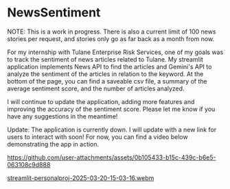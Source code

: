 # NewsSentiment

NOTE: This is a work in progress. There is also a current limit of 100 news stories per request, and stories only go as far back as a month from now.

For my internship with Tulane Enterprise Risk Services, one of my goals was to track the sentiment of news articles related to Tulane. My streamlit application implements News API to find the articles and Gemini's API to analyze the sentiment of the articles in relation to the keyword. At the bottom of the page, you can find a saveable csv file, a summary of the average sentiment score, and the number of articles analyzed.

I will continue to update the application, adding more features and improving the accuracy of the sentiment score. Please let me know if you have any suggestions in the meantime!

Update: The application is currently down. I will update with a new link for users to interact with soon! For now, you can find a video below demonstrating the app in action.


https://github.com/user-attachments/assets/0b105433-b15c-439c-b6e5-063108c9d888

[streamlit-personalproj-2025-03-20-15-03-16.webm](https://github.com/user-attachments/assets/1b76360e-bf5b-4f9e-806f-f0e38b1318be)
